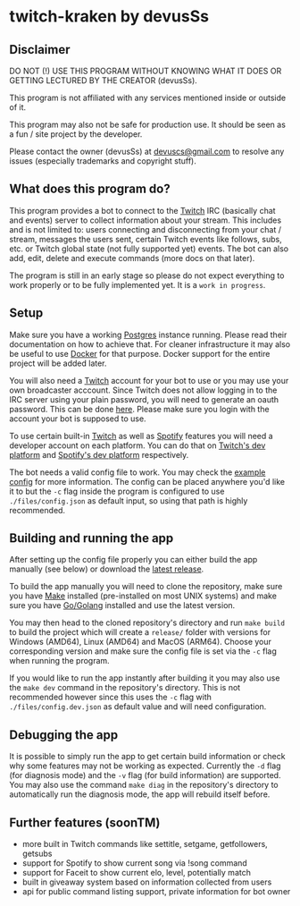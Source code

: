 # twitch-kraken by devusSs

## Disclaimer

DO NOT (!) USE THIS PROGRAM WITHOUT KNOWING WHAT IT DOES OR GETTING LECTURED BY THE CREATOR (devusSs).

This program is not affiliated with any services mentioned inside or outside of it.

This program may also not be safe for production use. It should be seen as a fun / site project by the developer.

Please contact the owner (devusSs) at devuscs@gmail.com to resolve any issues (especially trademarks and copyright stuff).

## What does this program do?

This program provides a bot to connect to the [Twitch](https://twitch.tv) IRC (basically chat and events) server to collect information about your stream. This includes and is not limited to: users connecting and disconnecting from your chat / stream, messages the users sent, certain Twitch events like follows, subs, etc. or Twitch global state (not fully supported yet) events. The bot can also add, edit, delete and execute commands (more docs on that later).

The program is still in an early stage so please do not expect everything to work properly or to be fully implemented yet. It is a `work in progress`.

## Setup

Make sure you have a working [Postgres](https://www.postgresql.org/) instance running. Please read their documentation on how to achieve that. For cleaner infrastructure it may also be useful to use [Docker](https://www.docker.com/) for that purpose. Docker support for the entire project will be added later.

You will also need a [Twitch](https://twitch.tv) account for your bot to use or you may use your own broadcaster acccount. Since Twitch does not allow logging in to the IRC server using your plain password, you will need to generate an oauth password. This can be done [here](https://twitchapps.com/tmi/). Please make sure you login with the account your bot is supposed to use.

To use certain built-in [Twitch](https://twitch.tv) as well as [Spotify](https://spotify.com) features you will need a developer account on each platform. You can do that on [Twitch's dev platform](https://dev.twitch.tv) and [Spotify's dev platform](https://developers.spotify.com) respectively.

The bot needs a valid config file to work. You may check the [example config]("./files/config.json") for more information. The config can be placed anywhere you'd like it to but the `-c` flag inside the program is configured to use `./files/config.json` as default input, so using that path is highly recommended.

## Building and running the app

After setting up the config file properly you can either build the app manually (see below) or download the [latest release](https://github.com/devusSs/twitch-kraken/releases/latest).

To build the app manually you will need to clone the repository, make sure you have [Make](https://www.gnu.org/software/make/) installed (pre-installed on most UNIX systems) and make sure you have [Go/Golang](https://go.dev) installed and use the latest version.

You may then head to the cloned repository's directory and run `make build` to build the project which will create a `release/` folder with versions for Windows (AMD64), Linux (AMD64) and MacOS (ARM64). Choose your corresponding version and make sure the config file is set via the `-c` flag when running the program.

If you would like to run the app instantly after building it you may also use the `make dev` command in the repository's directory. This is not recommended however since this uses the `-c` flag with `./files/config.dev.json` as default value and will need configuration.

## Debugging the app

It is possible to simply run the app to get certain build information or check why some features may not be working as expected. Currently the `-d` flag (for diagnosis mode) and the `-v` flag (for build information) are supported. You may also use the command `make diag` in the repository's directory to automatically run the diagnosis mode, the app will rebuild itself before.

## Further features (soonTM)

- more built in Twitch commands like settitle, setgame, getfollowers, getsubs
- support for Spotify to show current song via !song command
- support for Faceit to show current elo, level, potentially match
- built in giveaway system based on information collected from users
- api for public command listing support, private information for bot owner
